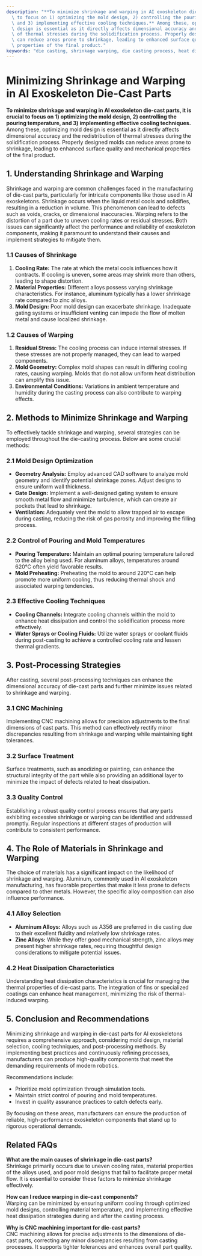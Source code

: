 ```yaml
---
description: "**To minimize shrinkage and warping in AI exoskeleton die-cast parts, it is crucial\
  \ to focus on 1) optimizing the mold design, 2) controlling the pouring temperature,\
  \ and 3) implementing effective cooling techniques.** Among these, optimizing mold\
  \ design is essential as it directly affects dimensional accuracy and the redistribution\
  \ of thermal stresses during the solidification process. Properly designed molds\
  \ can reduce areas prone to shrinkage, leading to enhanced surface quality and mechanical\
  \ properties of the final product."
keywords: "die casting, shrinkage warping, die casting process, heat dissipation efficiency"
---
```

# Minimizing Shrinkage and Warping in AI Exoskeleton Die-Cast Parts

**To minimize shrinkage and warping in AI exoskeleton die-cast parts, it is crucial to focus on 1) optimizing the mold design, 2) controlling the pouring temperature, and 3) implementing effective cooling techniques.** Among these, optimizing mold design is essential as it directly affects dimensional accuracy and the redistribution of thermal stresses during the solidification process. Properly designed molds can reduce areas prone to shrinkage, leading to enhanced surface quality and mechanical properties of the final product.

## **1. Understanding Shrinkage and Warping**

Shrinkage and warping are common challenges faced in the manufacturing of die-cast parts, particularly for intricate components like those used in AI exoskeletons. Shrinkage occurs when the liquid metal cools and solidifies, resulting in a reduction in volume. This phenomenon can lead to defects such as voids, cracks, or dimensional inaccuracies. Warping refers to the distortion of a part due to uneven cooling rates or residual stresses. Both issues can significantly affect the performance and reliability of exoskeleton components, making it paramount to understand their causes and implement strategies to mitigate them.

### **1.1 Causes of Shrinkage**

1. **Cooling Rate:** The rate at which the metal cools influences how it contracts. If cooling is uneven, some areas may shrink more than others, leading to shape distortion.
2. **Material Properties:** Different alloys possess varying shrinkage characteristics. For instance, aluminum typically has a lower shrinkage rate compared to zinc alloys.
3. **Mold Design:** Poor mold design can exacerbate shrinkage. Inadequate gating systems or insufficient venting can impede the flow of molten metal and cause localized shrinkage.

### **1.2 Causes of Warping**

1. **Residual Stress:** The cooling process can induce internal stresses. If these stresses are not properly managed, they can lead to warped components.
2. **Mold Geometry:** Complex mold shapes can result in differing cooling rates, causing warping. Molds that do not allow uniform heat distribution can amplify this issue.
3. **Environmental Conditions:** Variations in ambient temperature and humidity during the casting process can also contribute to warping effects.

## **2. Methods to Minimize Shrinkage and Warping**

To effectively tackle shrinkage and warping, several strategies can be employed throughout the die-casting process. Below are some crucial methods:

### **2.1 Mold Design Optimization**

- **Geometry Analysis:** Employ advanced CAD software to analyze mold geometry and identify potential shrinkage zones. Adjust designs to ensure uniform wall thickness.
- **Gate Design:** Implement a well-designed gating system to ensure smooth metal flow and minimize turbulence, which can create air pockets that lead to shrinkage.
- **Ventilation:** Adequately vent the mold to allow trapped air to escape during casting, reducing the risk of gas porosity and improving the filling process.

### **2.2 Control of Pouring and Mold Temperatures**

- **Pouring Temperature:** Maintain an optimal pouring temperature tailored to the alloy being used. For aluminum alloys, temperatures around 620°C often yield favorable results.
- **Mold Preheating:** Preheating the mold to around 220°C can help promote more uniform cooling, thus reducing thermal shock and associated warping tendencies.

### **2.3 Effective Cooling Techniques**

- **Cooling Channels:** Integrate cooling channels within the mold to enhance heat dissipation and control the solidification process more effectively.
- **Water Sprays or Cooling Fluids:** Utilize water sprays or coolant fluids during post-casting to achieve a controlled cooling rate and lessen thermal gradients.

## **3. Post-Processing Strategies**

After casting, several post-processing techniques can enhance the dimensional accuracy of die-cast parts and further minimize issues related to shrinkage and warping.

### **3.1 CNC Machining**

Implementing CNC machining allows for precision adjustments to the final dimensions of cast parts. This method can effectively rectify minor discrepancies resulting from shrinkage and warping while maintaining tight tolerances.

### **3.2 Surface Treatment**

Surface treatments, such as anodizing or painting, can enhance the structural integrity of the part while also providing an additional layer to minimize the impact of defects related to heat dissipation.

### **3.3 Quality Control**

Establishing a robust quality control process ensures that any parts exhibiting excessive shrinkage or warping can be identified and addressed promptly. Regular inspections at different stages of production will contribute to consistent performance.

## **4. The Role of Materials in Shrinkage and Warping**

The choice of materials has a significant impact on the likelihood of shrinkage and warping. Aluminum, commonly used in AI exoskeleton manufacturing, has favorable properties that make it less prone to defects compared to other metals. However, the specific alloy composition can also influence performance.

### **4.1 Alloy Selection**

- **Aluminum Alloys:** Alloys such as A356 are preferred in die casting due to their excellent fluidity and relatively low shrinkage rates.
- **Zinc Alloys:** While they offer good mechanical strength, zinc alloys may present higher shrinkage rates, requiring thoughtful design considerations to mitigate potential issues.

### **4.2 Heat Dissipation Characteristics**

Understanding heat dissipation characteristics is crucial for managing the thermal properties of die-cast parts. The integration of fins or specialized coatings can enhance heat management, minimizing the risk of thermal-induced warping.

## **5. Conclusion and Recommendations**

Minimizing shrinkage and warping in die-cast parts for AI exoskeletons requires a comprehensive approach, considering mold design, material selection, cooling techniques, and post-processing methods. By implementing best practices and continuously refining processes, manufacturers can produce high-quality components that meet the demanding requirements of modern robotics. 

Recommendations include:

- Prioritize mold optimization through simulation tools.
- Maintain strict control of pouring and mold temperatures.
- Invest in quality assurance practices to catch defects early.

By focusing on these areas, manufacturers can ensure the production of reliable, high-performance exoskeleton components that stand up to rigorous operational demands.

## Related FAQs

**What are the main causes of shrinkage in die-cast parts?**  
Shrinkage primarily occurs due to uneven cooling rates, material properties of the alloys used, and poor mold designs that fail to facilitate proper metal flow. It is essential to consider these factors to minimize shrinkage effectively.

**How can I reduce warping in die-cast components?**  
Warping can be minimized by ensuring uniform cooling through optimized mold designs, controlling material temperature, and implementing effective heat dissipation strategies during and after the casting process.

**Why is CNC machining important for die-cast parts?**  
CNC machining allows for precise adjustments to the dimensions of die-cast parts, correcting any minor discrepancies resulting from casting processes. It supports tighter tolerances and enhances overall part quality.
